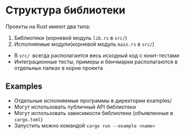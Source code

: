# Структура библиотеки  

Проекты на Rust имеют два типа:
1. Библиотеки (корневой модуль `lib.rs` в `src/`)
2. Исполняемые модули(корневой модуль `main.rs` в `src/`)


- В `src/ `всегда располагается весь исходный код с юнит-тестами
- Интеграционные тесты, примеры и бенчмарки располагаются в отдельных папках в корне проекта

## Examples

- Отдельные исполняемые программы в директории examples/
- Могут использовать публичный API библиотеки
- Могут использовать зависимости библиотеки (объявленные в `cargo.toml`)
- Запустить можно командой `cargo run --example <name>`
